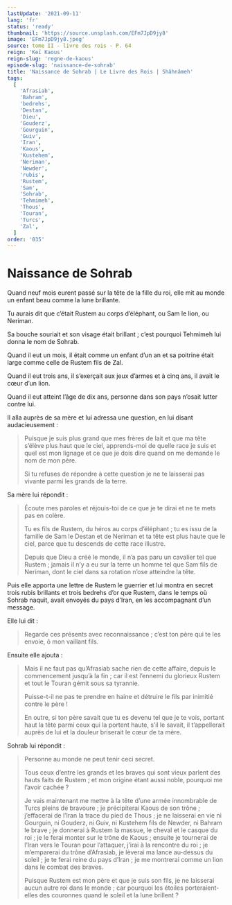 ```yaml
---
lastUpdate: '2021-09-11'
lang: 'fr'
status: 'ready'
thumbnail: 'https://source.unsplash.com/EFm7JpD9jy8'
image: 'EFm7JpD9jy8.jpeg'
source: tome II - livre des rois - P. 64
reign: 'Keï Kaous'
reign-slug: 'regne-de-kaous'
episode-slug: 'naissance-de-sohrab'
title: 'Naissance de Sohrab | Le Livre des Rois | Shâhnâmeh'
tags:
  [
    'Afrasiab',
    'Bahram',
    'bedrehs',
    'Destan',
    'Dieu',
    'Gouderz',
    'Gourguin',
    'Guiv',
    'Iran',
    'Kaous',
    'Kustehem',
    'Neriman',
    'Newder',
    'rubis',
    'Rustem',
    'Sam',
    'Sohrab',
    'Tehmimeh',
    'Thous',
    'Touran',
    'Turcs',
    'Zal',
  ]
order: '035'
---
```


<!-- LTeX: language=fr -->

# Naissance de Sohrab

Quand neuf mois eurent passé sur la tête de la fille du roi, elle mit au monde un enfant beau comme la lune brillante.

Tu aurais dit que c’était Rustem au corps d’éléphant, ou Sam le lion, ou Neriman.

Sa bouche souriait et son visage était brillant ; c’est pourquoi Tehmimeh lui donna le nom de Sohrab.

Quand il eut un mois, il était comme un enfant d’un an et sa poitrine était large comme celle de Rustem fils de Zal.

Quand il eut trois ans, il s’exerçait aux jeux d’armes et à cinq ans, il avait le cœur d’un lion.

Quand il eut atteint l’âge de dix ans, personne dans son pays n’osait lutter contre lui.

Il alla auprès de sa mère et lui adressa une question, en lui disant audacieusement :

> Puisque je suis plus grand que mes frères de lait et que ma tête s’élève plus haut que le ciel, apprends-moi de quelle race je suis et quel est mon lignage et ce que je dois dire quand on me demande le nom de mon père.
>
> Si tu refuses de répondre à cette question je ne te laisserai pas vivante parmi les grands de la terre.

Sa mère lui répondit :

> Écoute mes paroles et réjouis-toi de ce que je te dirai et ne te mets pas en colère.
>
> Tu es fils de Rustem, du héros au corps d’éléphant ; tu es issu de la famille de Sam le Destan et de Neriman et ta tête est plus haute que le ciel, parce que tu descends de cette race illustre.
>
> Depuis que Dieu a créé le monde, il n’a pas paru un cavalier tel que Rustem ; jamais il n’y a eu sur la terre un homme tel que Sam fils de Neriman, dont le ciel dans sa rotation n’ose atteindre la tête.

Puis elle apporta une lettre de Rustem le guerrier et lui montra en secret trois rubis brillants et trois bedrehs d’or que Rustem, dans le temps où Sohrab naquit, avait envoyés du pays d’Iran, en les accompagnant d’un message.

Elle lui dit :

> Regarde ces présents avec reconnaissance ; c’est ton père qui te les envoie, ô mon vaillant fils.

Ensuite elle ajouta :

> Mais il ne faut pas qu’Afrasiab sache rien de cette affaire, depuis le commencement jusqu’à la fin ; car il est l’ennemi du glorieux Rustem et tout le Touran gémit sous sa tyrannie.
>
> Puisse-t-il ne pas te prendre en haine et détruire le fils par inimitié contre le père !
>
> En outre, si ton père savait que tu es devenu tel que je te vois, portant haut la tête parmi ceux qui la portent haute, s’il le savait, il t’appellerait auprès de lui et la douleur briserait le cœur de ta mère.

Sohrab lui répondit :

> Personne au monde ne peut tenir ceci secret.
>
> Tous ceux d’entre les grands et les braves qui sont vieux parlent des hauts faits de Rustem ; et mon origine étant aussi noble, pourquoi me l’avoir cachée ?
>
> Je vais maintenant me mettre à la tête d’une armée innombrable de Turcs pleins de bravoure ; je précipiterai Kaous de son trône ; j’effacerai de l’Iran la trace du pied de Thous ; je ne laisserai en vie ni Gourguin, ni Gouderz, ni Guiv, ni Kustehem fils de Newder, ni Bahram le brave ; je donnerai à Rustem la massue, le cheval et le casque du roi ; je le ferai monter sur le trône de Kaous ; ensuite je tournerai de l’Iran vers le Touran pour l’attaquer, j’irai à la rencontre du roi ; je m’emparerai du trône d’Afrasiab, je lèverai ma lance au-dessus du soleil ; je te ferai reine du pays d’Iran ; je me montrerai comme un lion dans le combat des braves.
>
> Puisque Rustem est mon père et que je suis son fils, je ne laisserai aucun autre roi dans le monde ; car pourquoi les étoiles porteraient-elles des couronnes quand le soleil et la lune brillent ?
